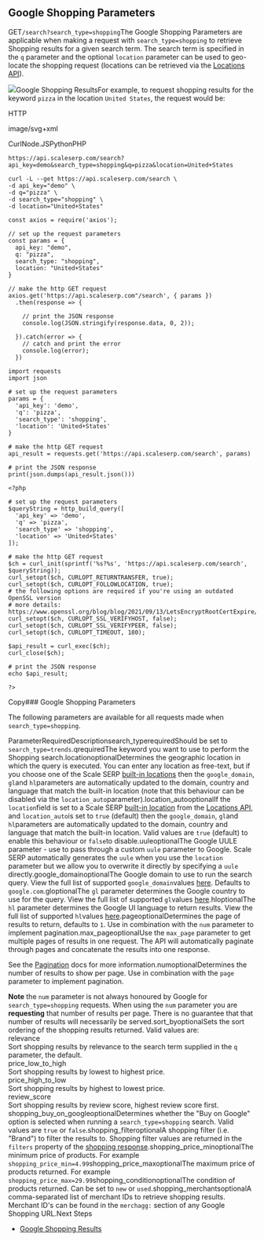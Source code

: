 Google Shopping Parameters
--------------------------

GET`/search?search_type=shopping`The Google Shopping Parameters are applicable when making a request with `search_type=shopping` to retrieve Shopping results for a given search term. The search term is specified in the `q` parameter and the optional `location` parameter can be used to geo-locate the shopping request (locations can be retrieved via the [Locations API](/docs/locations-api/overview)).

![](https://apiimages.imgix.net/scaleserp/images/png/docs/google_shopping_search.png?auto=format&ixlib=react-9.5.1-beta.1&w=600)Google Shopping ResultsFor example, to request shopping results for the keyword `pizza` in the location `United States`, the request would be:



HTTP



image/svg+xml
































CurlNode.JSPythonPHP
```
https://api.scaleserp.com/search?api_key=demo&search_type=shopping&q=pizza&location=United+States
```

```
curl -L --get https://api.scaleserp.com/search \
-d api_key="demo" \
-d q="pizza" \
-d search_type="shopping" \
-d location="United+States"
```

```
const axios = require('axios');

// set up the request parameters
const params = {
  api_key: "demo",
  q: "pizza",
  search_type: "shopping",
  location: "United+States"
}

// make the http GET request
axios.get('https://api.scaleserp.com"/search', { params })
  .then(response => {

    // print the JSON response
    console.log(JSON.stringify(response.data, 0, 2));

  }).catch(error => {
    // catch and print the error
    console.log(error);
  })
```

```
import requests
import json

# set up the request parameters
params = {
  'api_key': 'demo',
  'q': 'pizza',
  'search_type': 'shopping',
  'location': 'United+States'
}

# make the http GET request
api_result = requests.get('https://api.scaleserp.com/search', params)

# print the JSON response
print(json.dumps(api_result.json()))
```

```
<?php
      
# set up the request parameters
$queryString = http_build_query([
  'api_key' => 'demo',
  'q' => 'pizza',
  'search_type' => 'shopping',
  'location' => 'United+States'
]);

# make the http GET request
$ch = curl_init(sprintf('%s?%s', 'https://api.scaleserp.com/search', $queryString));
curl_setopt($ch, CURLOPT_RETURNTRANSFER, true);
curl_setopt($ch, CURLOPT_FOLLOWLOCATION, true);
# the following options are required if you're using an outdated OpenSSL version
# more details: https://www.openssl.org/blog/blog/2021/09/13/LetsEncryptRootCertExpire/
curl_setopt($ch, CURLOPT_SSL_VERIFYHOST, false);
curl_setopt($ch, CURLOPT_SSL_VERIFYPEER, false);
curl_setopt($ch, CURLOPT_TIMEOUT, 180);

$api_result = curl_exec($ch);
curl_close($ch);

# print the JSON response
echo $api_result;

?>
```
Copy### Google Shopping Parameters

The following parameters are available for all requests made when `search_type=shopping`.

ParameterRequiredDescriptionsearch\_typerequiredShould be set to `search_type=trends`.qrequiredThe keyword you want to use to perform the Shopping search.locationoptionalDetermines the geographic location in which the query is executed. You can enter any location as free-text, but if you choose one of the Scale SERP [built-in locations](/docs/locations-api) then the `google_domain`, `gl`and `hl`parameters are automatically updated to the domain, country and language that match the built-in location (note that this behaviour can be disabled via the `location_auto`parameter).location\_autooptionalIf the `location`field is set to a Scale SERP [built-in location](/docs/locations-api) from the [Locations API](/docs/locations-api), and `location_auto`is set to `true` (default) then the `google_domain`, `gl`and `hl`parameters are automatically updated to the domain, country and language that match the built-in location. Valid values are `true` (default) to enable this behaviour or `false`to disable.uuleoptionalThe Google UULE parameter - use to pass through a custom `uule` parameter to Google. Scale SERP automatically generates the `uule` when you use the `location` parameter but we allow you to overwrite it directly by specifying a `uule` directly.google\_domainoptionalThe Google domain to use to run the search query. View the full list of supported `google_domain`values [here](/docs/search-api/reference/google-domains). Defaults to `google.com`.gloptionalThe `gl` parameter determines the Google country to use for the query. View the full list of supported `gl`values [here](/docs/search-api/reference/google-countries).hloptionalThe `hl` parameter determines the Google UI language to return results. View the full list of supported `hl`values [here](/docs/search-api/reference/google-languages).pageoptionalDetermines the page of results to return, defaults to `1`. Use in combination with the `num` parameter to implement pagination.max\_pageoptionalUse the `max_page` parameter to get multiple pages of results in one request. The API will automatically paginate through pages and concatenate the results into one response.  
  
See the [Pagination](/docs/search-api/pagination) docs for more information.numoptionalDetermines the number of results to show per page. Use in combination with the `page` parameter to implement pagination.  
  
**Note** the `num` parameter is not always honoured by Google for `search_type=shopping` requests. When using the `num` parameter you are **requesting** that number of results per page. There is no guarantee that that number of results will necessarily be served.sort\_byoptionalSets the sort ordering of the shopping results returned. Valid values are:  
![]()relevance  
Sort shopping results by relevance to the search term supplied in the `q` parameter, the default.  
price\_low\_to\_high  
Sort shopping results by lowest to highest price.  
price\_high\_to\_low  
Sort shopping results by highest to lowest price.  
review\_score  
Sort shopping results by review score, highest review score first.  
shopping\_buy\_on\_googleoptionalDetermines whether the "Buy on Google" option is selected when running a `search_type=shopping` search. Valid values are `true` or `false`.![]()shopping\_filteroptionalA shopping filter (i.e. "Brand") to filter the results to. Shopping filter values are returned in the `filters` property of the [shopping response](/docs/search-api/results/google/shopping).![]()shopping\_price\_minoptionalThe minimum price of products. For example `shopping_price_min=4.99`shopping\_price\_maxoptionalThe maximum price of products returned. For example `shopping_price_max=29.99`shopping\_conditionoptionalThe condition of products returned. Can be set to `new` or `used`.shopping\_merchantsoptionalA comma-separated list of merchant IDs to retrieve shopping results. Merchant ID's can be found in the `merchagg:` section of any Google Shopping URL.Next Steps

* [Google Shopping Results](/docs/search-api/results/google/shopping)

